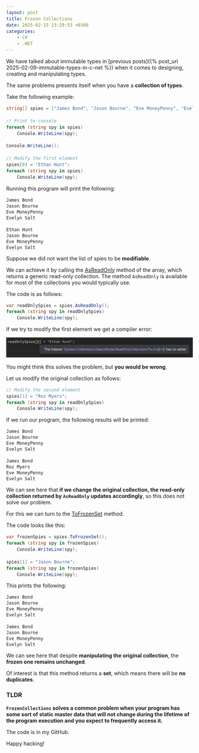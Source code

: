 ```yaml
---
layout: post
title: Frozen Collections
date: 2025-02-15 23:29:53 +0300
categories:
    - C#
    - .NET
---
```


We have talked about immutable types in [previous posts]({% post_url 2025-02-09-immutable-types-in-c-net %}) when it comes to designing, creating and manipulating types.

The same problems presents itself when you have a **collection of types**.

Take the following example:

```c#
string[] spies = ["James Bond", "Jason Bourne", "Eve MoneyPenny", "Evelyn Salt"];

// Print to console
foreach (string spy in spies)
    Console.WriteLine(spy);

Console.WriteLine();

// Modify the first element
spies[0] = "Ethan Hunt";
foreach (string spy in spies)
    Console.WriteLine(spy);
```

Running this program will print the following:

```plaintext
James Bond
Jason Bourne
Eve MoneyPenny
Evelyn Salt

Ethan Hunt
Jason Bourne
Eve MoneyPenny
Evelyn Salt
```

Suppose we did not want the list of spies to be **modifiable**.

We can achieve it by calling the [AsReadOnly](https://learn.microsoft.com/en-us/dotnet/api/system.array.asreadonly?view=net-9.0) method of the array, which returns a generic read-only collection. The method `AsReadOnly` is available for most  of the collections you would typically use.

The code is as follows:

```c#
var readOnlySpies = spies.AsReadOnly();
foreach (string spy in readOnlySpies)
    Console.WriteLine(spy);
```

If we try to modify the first element we get a compiler error:

![ReadOnlyCollection1](../images/2025/02/ReadOnlyCollection1.png)

You might think this solves the problem, but **you would be wrong**.

Let us modify the original collection as follows:

```c#
// Modify the second element
spies[1] = "Roz Myers";
foreach (string spy in readOnlySpies)
    Console.WriteLine(spy);
```

If we run our program, the following results will be printed:

```plaintext
James Bond
Jason Bourne
Eve MoneyPenny
Evelyn Salt

James Bond
Roz Myers
Eve MoneyPenny
Evelyn Salt
```

We can see here that **if we change the original collection, the read-only collection returned by `AsReadOnly` updates accordingly**, so this does not solve our problem.

For this we can turn to the [ToFrozenSet](https://learn.microsoft.com/en-us/dotnet/api/system.collections.frozen.frozenset.tofrozenset?view=net-9.0) method.

The code looks like this:

```c#
var frozenSpies = spies.ToFrozenSet();
foreach (string spy in frozenSpies)
    Console.WriteLine(spy);

spies[1] = "Jason Bourne";
foreach (string spy in frozenSpies)
    Console.WriteLine(spy);
```

This prints the following:

```plaintext
James Bond
Jason Bourne
Eve MoneyPenny
Evelyn Salt

James Bond
Jason Bourne
Eve MoneyPenny
Evelyn Salt
```

We can see here that despite **manipulating the original collection**, the **frozen one remains unchanged**.

Of interest is that this method returns a **set**, which means there will be **no duplicates**.

### TLDR

**`FrozenCollections` solves a common problem when your program has some sort of static master data that will not change during the lifetime of the program execution and you expect to frequently access it.**

The code is in my GitHub.

Happy hacking!
